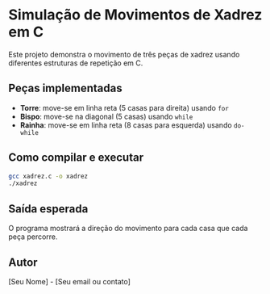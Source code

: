 # Simulação de Movimentos de Xadrez em C

Este projeto demonstra o movimento de três peças de xadrez usando diferentes estruturas de repetição em C.

## Peças implementadas

-   **Torre**: move-se em linha reta (5 casas para direita) usando `for`
-   **Bispo**: move-se na diagonal (5 casas) usando `while`
-   **Rainha**: move-se em linha reta (8 casas para esquerda) usando `do-while`

## Como compilar e executar

```bash
gcc xadrez.c -o xadrez
./xadrez
```

## Saída esperada

O programa mostrará a direção do movimento para cada casa que cada peça percorre.

## Autor

[Seu Nome] - [Seu email ou contato]
